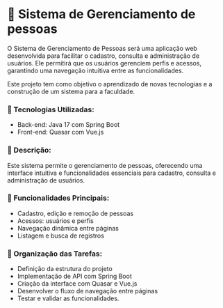 # 📌 Sistema de Gerenciamento de pessoas
O Sistema de Gerenciamento de Pessoas será uma aplicação web desenvolvida para facilitar o cadastro, consulta e administração de usuários. Ele permitirá que os usuários gerenciem perfis e acessos, garantindo uma navegação intuitiva entre as funcionalidades.

Este projeto tem como objetivo o aprendizado de novas tecnologias e a construção de um sistema para a faculdade.

### 🚀 Tecnologias Utilizadas:

- Back-end: Java 17 com Spring Boot
- Front-end: Quasar com Vue.js

### 📝 Descrição:
Este sistema permite o gerenciamento de pessoas, oferecendo uma interface intuitiva e funcionalidades essenciais para cadastro, consulta e administração de usuários.

### 📌 Funcionalidades Principais:
- Cadastro, edição e remoção de pessoas
- Acessos: usuários e perfis
- Navegação dinâmica entre páginas
- Listagem e busca de registros

### 📅 Organização das Tarefas:

- Definição da estrutura do projeto
- Implementação de API com Spring Boot
- Criação da interface com Quasar e Vue.js
- Desenvolver o fluxo de navegação entre páginas
- Testar e validar as funcionalidades.
